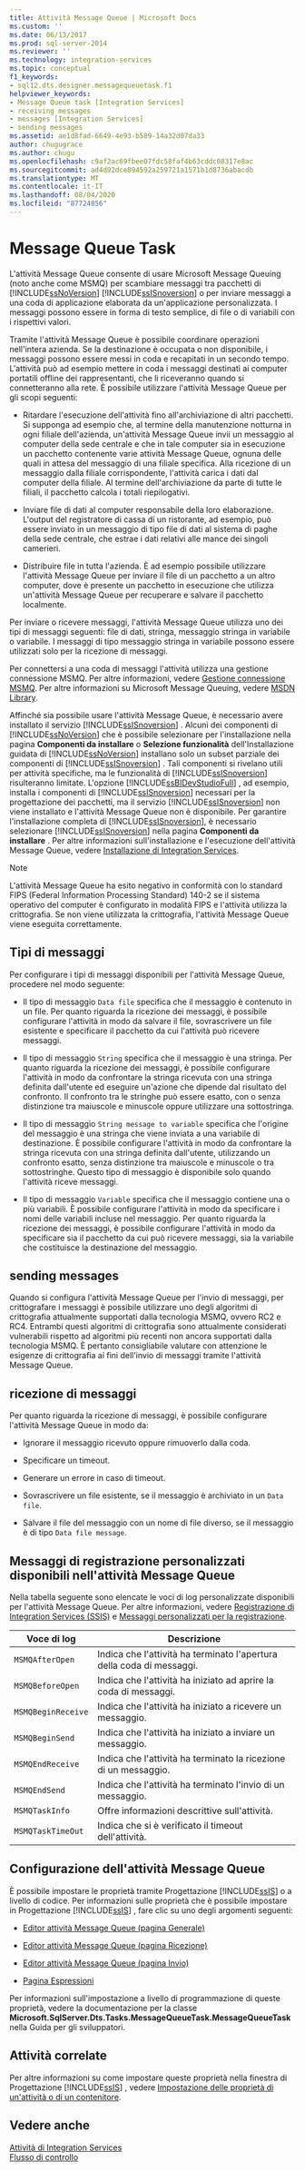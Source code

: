 ```yaml
---
title: Attività Message Queue | Microsoft Docs
ms.custom: ''
ms.date: 06/13/2017
ms.prod: sql-server-2014
ms.reviewer: ''
ms.technology: integration-services
ms.topic: conceptual
f1_keywords:
- sql12.dts.designer.messagequeuetask.f1
helpviewer_keywords:
- Message Queue task [Integration Services]
- receiving messages
- messages [Integration Services]
- sending messages
ms.assetid: ae1d8fad-6649-4e93-b589-14a32d07da33
author: chugugrace
ms.author: chugu
ms.openlocfilehash: c9af2ac69fbee07fdc58faf4b63cddc08317e8ac
ms.sourcegitcommit: ad4d92dce894592a259721a1571b1d8736abacdb
ms.translationtype: MT
ms.contentlocale: it-IT
ms.lasthandoff: 08/04/2020
ms.locfileid: "87724856"
---
```

# <a name="message-queue-task"></a>Message Queue Task
  L'attività Message Queue consente di usare Microsoft Message Queuing (noto anche come MSMQ) per scambiare messaggi tra pacchetti di [!INCLUDE[ssNoVersion](../../includes/ssnoversion-md.md)] [!INCLUDE[ssISnoversion](../../includes/ssisnoversion-md.md)] o per inviare messaggi a una coda di applicazione elaborata da un'applicazione personalizzata. I messaggi possono essere in forma di testo semplice, di file o di variabili con i rispettivi valori.  
  
 Tramite l'attività Message Queue è possibile coordinare operazioni nell'intera azienda. Se la destinazione è occupata o non disponibile, i messaggi possono essere messi in coda e recapitati in un secondo tempo. L'attività può ad esempio mettere in coda i messaggi destinati ai computer portatili offline dei rappresentanti, che li riceveranno quando si connetteranno alla rete. È possibile utilizzare l'attività Message Queue per gli scopi seguenti:  
  
-   Ritardare l'esecuzione dell'attività fino all'archiviazione di altri pacchetti. Si supponga ad esempio che, al termine della manutenzione notturna in ogni filiale dell'azienda, un'attività Message Queue invii un messaggio al computer della sede centrale e che in tale computer sia in esecuzione un pacchetto contenente varie attività Message Queue, ognuna delle quali in attesa del messaggio di una filiale specifica. Alla ricezione di un messaggio dalla filiale corrispondente, l'attività carica i dati dal computer della filiale. Al termine dell'archiviazione da parte di tutte le filiali, il pacchetto calcola i totali riepilogativi.  
  
-   Inviare file di dati al computer responsabile della loro elaborazione. L'output del registratore di cassa di un ristorante, ad esempio, può essere inviato in un messaggio di tipo file di dati al sistema di paghe della sede centrale, che estrae i dati relativi alle mance dei singoli camerieri.  
  
-   Distribuire file in tutta l'azienda. È ad esempio possibile utilizzare l'attività Message Queue per inviare il file di un pacchetto a un altro computer, dove è presente un pacchetto in esecuzione che utilizza un'attività Message Queue per recuperare e salvare il pacchetto localmente.  
  
 Per inviare o ricevere messaggi, l'attività Message Queue utilizza uno dei tipi di messaggi seguenti: file di dati, stringa, messaggio stringa in variabile o variabile. I messaggi di tipo messaggio stringa in variabile possono essere utilizzati solo per la ricezione di messaggi.  
  
 Per connettersi a una coda di messaggi l'attività utilizza una gestione connessione MSMQ. Per altre informazioni, vedere [Gestione connessione MSMQ](../connection-manager/msmq-connection-manager.md). Per altre informazioni su Microsoft Message Queuing, vedere [MSDN Library](https://go.microsoft.com/fwlink/?LinkId=7022).  
  
 Affinché sia possibile usare l'attività Message Queue, è necessario avere installato il servizio [!INCLUDE[ssISnoversion](../../includes/ssisnoversion-md.md)] . Alcuni dei componenti di [!INCLUDE[ssNoVersion](../../includes/ssnoversion-md.md)] che è possibile selezionare per l'installazione nella pagina **Componenti da installare** o **Selezione funzionalità** dell'Installazione guidata di [!INCLUDE[ssNoVersion](../../includes/ssnoversion-md.md)] installano solo un subset parziale dei componenti di [!INCLUDE[ssISnoversion](../../includes/ssisnoversion-md.md)] . Tali componenti si rivelano utili per attività specifiche, ma le funzionalità di [!INCLUDE[ssISnoversion](../../includes/ssisnoversion-md.md)] risulteranno limitate. L'opzione [!INCLUDE[ssBIDevStudioFull](../../includes/ssbidevstudiofull-md.md)] , ad esempio, installa i componenti di [!INCLUDE[ssISnoversion](../../includes/ssisnoversion-md.md)] necessari per la progettazione dei pacchetti, ma il servizio [!INCLUDE[ssISnoversion](../../includes/ssisnoversion-md.md)] non viene installato e l'attività Message Queue non è disponibile. Per garantire l'installazione completa di [!INCLUDE[ssISnoversion](../../includes/ssisnoversion-md.md)], è necessario selezionare [!INCLUDE[ssISnoversion](../../includes/ssisnoversion-md.md)] nella pagina **Componenti da installare** . Per altre informazioni sull'installazione e l'esecuzione dell'attività Message Queue, vedere [Installazione di Integration Services](../install-windows/install-integration-services.md).  
  
> [!NOTE]  
>  L'attività Message Queue ha esito negativo in conformità con lo standard FIPS (Federal Information Processing Standard) 140-2 se il sistema operativo del computer è configurato in modalità FIPS e l'attività utilizza la crittografia. Se non viene utilizzata la crittografia, l'attività Message Queue viene eseguita correttamente.  
  
## <a name="message-types"></a>Tipi di messaggi  
 Per configurare i tipi di messaggi disponibili per l'attività Message Queue, procedere nel modo seguente:  
  
-   Il tipo di messaggio `Data file` specifica che il messaggio è contenuto in un file. Per quanto riguarda la ricezione dei messaggi, è possibile configurare l'attività in modo da salvare il file, sovrascrivere un file esistente e specificare il pacchetto da cui l'attività può ricevere messaggi.  
  
-   Il tipo di messaggio `String` specifica che il messaggio è una stringa. Per quanto riguarda la ricezione dei messaggi, è possibile configurare l'attività in modo da confrontare la stringa ricevuta con una stringa definita dall'utente ed eseguire un'azione che dipende dal risultato del confronto. Il confronto tra le stringhe può essere esatto, con o senza distinzione tra maiuscole e minuscole oppure utilizzare una sottostringa.  
  
-   Il tipo di messaggio `String message to variable` specifica che l'origine del messaggio è una stringa che viene inviata a una variabile di destinazione. È possibile configurare l'attività in modo da confrontare la stringa ricevuta con una stringa definita dall'utente, utilizzando un confronto esatto, senza distinzione tra maiuscole e minuscole o tra sottostringhe. Questo tipo di messaggio è disponibile solo quando l'attività riceve messaggi.  
  
-   Il tipo di messaggio `Variable` specifica che il messaggio contiene una o più variabili. È possibile configurare l'attività in modo da specificare i nomi delle variabili incluse nel messaggio. Per quanto riguarda la ricezione dei messaggi, è possibile configurare l'attività in modo da specificare sia il pacchetto da cui può ricevere messaggi, sia la variabile che costituisce la destinazione del messaggio.  
  
## <a name="sending-messages"></a>sending messages  
 Quando si configura l'attività Message Queue per l'invio di messaggi, per crittografare i messaggi è possibile utilizzare uno degli algoritmi di crittografia attualmente supportati dalla tecnologia MSMQ, ovvero RC2 e RC4. Entrambi questi algoritmi di crittografia sono attualmente considerati vulnerabili rispetto ad algoritmi più recenti non ancora supportati dalla tecnologia MSMQ. È pertanto consigliabile valutare con attenzione le esigenze di crittografia ai fini dell'invio di messaggi tramite l'attività Message Queue.  
  
## <a name="receiving-messages"></a>ricezione di messaggi  
 Per quanto riguarda la ricezione di messaggi, è possibile configurare l'attività Message Queue in modo da:  
  
-   Ignorare il messaggio ricevuto oppure rimuoverlo dalla coda.  
  
-   Specificare un timeout.  
  
-   Generare un errore in caso di timeout.  
  
-   Sovrascrivere un file esistente, se il messaggio è archiviato in un `Data file`.  
  
-   Salvare il file del messaggio con un nome di file diverso, se il messaggio è di tipo `Data file message`.  
  
## <a name="custom-logging-messages-available-on-the-message-queue-task"></a>Messaggi di registrazione personalizzati disponibili nell'attività Message Queue  
 Nella tabella seguente sono elencate le voci di log personalizzate disponibili per l'attività Message Queue. Per altre informazioni, vedere [Registrazione di Integration Services &#40;SSIS&#41;](../performance/integration-services-ssis-logging.md) e [Messaggi personalizzati per la registrazione](../custom-messages-for-logging.md).  
  
|Voce di log|Descrizione|  
|---------------|-----------------|  
|`MSMQAfterOpen`|Indica che l'attività ha terminato l'apertura della coda di messaggi.|  
|`MSMQBeforeOpen`|Indica che l'attività ha iniziato ad aprire la coda di messaggi.|  
|`MSMQBeginReceive`|Indica che l'attività ha iniziato a ricevere un messaggio.|  
|`MSMQBeginSend`|Indica che l'attività ha iniziato a inviare un messaggio.|  
|`MSMQEndReceive`|Indica che l'attività ha terminato la ricezione di un messaggio.|  
|`MSMQEndSend`|Indica che l'attività ha terminato l'invio di un messaggio.|  
|`MSMQTaskInfo`|Offre informazioni descrittive sull'attività.|  
|`MSMQTaskTimeOut`|Indica che si è verificato il timeout dell'attività.|  
  
## <a name="configuration-of-the-message-queue-task"></a>Configurazione dell'attività Message Queue  
 È possibile impostare le proprietà tramite Progettazione [!INCLUDE[ssIS](../../includes/ssis-md.md)] o a livello di codice. Per informazioni sulle proprietà che è possibile impostare in Progettazione [!INCLUDE[ssIS](../../includes/ssis-md.md)] , fare clic su uno degli argomenti seguenti:  
  
-   [Editor attività Message Queue &#40;pagina Generale&#41;](../general-page-of-integration-services-designers-options.md)  
  
-   [Editor attività Message Queue &#40;pagina Ricezione&#41;](../message-queue-task-editor-receive-page.md)  
  
-   [Editor attività Message Queue &#40;pagina Invio&#41;](../message-queue-task-editor-send-page.md)  
  
-   [Pagina Espressioni](../expressions/expressions-page.md)  
  
 Per informazioni sull'impostazione a livello di programmazione di queste proprietà, vedere la documentazione per la classe **Microsoft.SqlServer.Dts.Tasks.MessageQueueTask.MessageQueueTask** nella Guida per gli sviluppatori.  
  
## <a name="related-tasks"></a>Attività correlate  
 Per altre informazioni su come impostare queste proprietà nella finestra di Progettazione [!INCLUDE[ssIS](../../includes/ssis-md.md)] , vedere [Impostazione delle proprietà di un'attività o di un contenitore](../set-the-properties-of-a-task-or-container.md).  
  
## <a name="see-also"></a>Vedere anche  
 [Attività di Integration Services](integration-services-tasks.md)   
 [Flusso di controllo](control-flow.md)  
  
  
